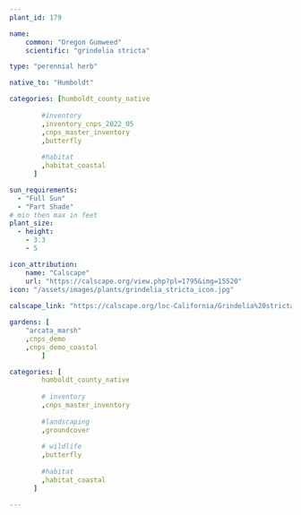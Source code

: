 ```yaml
---
plant_id: 179 

name: 
    common: "Oregon Gumweed"  
    scientific: "grindelia stricta"  

type: "perennial herb"

native_to: "Humboldt"

categories: [humboldt_county_native
        
        #inventory 
        ,inventory_cnps_2022_05
        ,cnps_master_inventory
        ,butterfly
    
        #habitat
        ,habitat_coastal
      ]

sun_requirements:
  - "Full Sun"
  - "Part Shade"
# min then max in feet
plant_size:
  - height: 
    - 3.3
    - 5

icon_attribution: 
    name: "Calscape"
    url: "https://calscape.org/view.php?pl=1795&img=15520"
icon: "/assets/images/plants/grindelia_stricta_icon.jpg"
 
calscape_link: "https://calscape.org/loc-California/Grindelia%20stricta(%20)"

gardens: [ 
    "arcata_marsh"
    ,cnps_demo
    ,cnps_demo_coastal
        ]

categories: [
        humboldt_county_native
       
        # inventory
        ,cnps_master_inventory
        
        #landscaping
        ,groundcover
        
        # wildlife
        ,butterfly
    
        #habitat
        ,habitat_coastal
      ]

---
```

